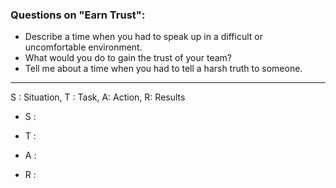 ### Questions on "Earn Trust":

-   Describe a time when you had to speak up in a difficult or uncomfortable environment.
-   What would you do to gain the trust of your team?
-   Tell me about a time when you had to tell a harsh truth to someone.

<hr/>

S : Situation, T : Task, A: Action, R: Results

-   S : 
    
-   T : 
    
-   A : 
    
-   R : 
    